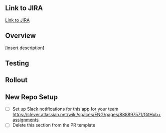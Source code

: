 ## Link to JIRA
[Link to JIRA](url)

## Overview
[insert description]

## Testing

## Rollout

## New Repo Setup
- [ ] Set up Slack notifications for this app for your team https://clever.atlassian.net/wiki/spaces/ENG/pages/888897571/GitHub+assignments
- [ ] Delete this section from the PR template
